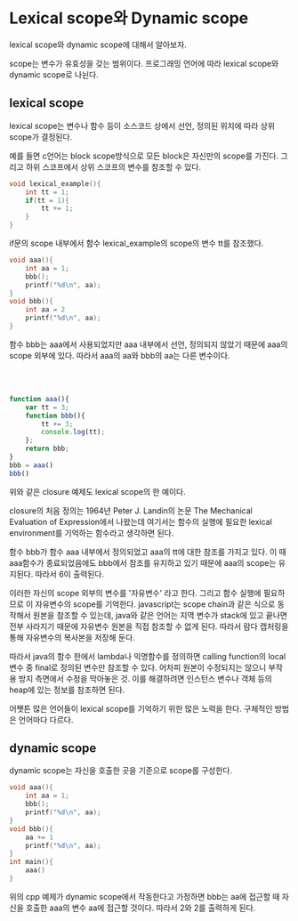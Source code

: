 # Lexical scope와 Dynamic scope

lexical scope와 dynamic scope에 대해서 알아보자.

scope는 변수가 유효성을 갖는 범위이다. 프로그래밍 언어에 따라 lexical scope와 dynamic scope로 나뉜다.
## lexical scope
lexical scope는 변수나 함수 등이 소스코드 상에서 선언, 정의된 위치에 따라 상위 scope가 결정된다.

예를 들면 c언어는 block scope방식으로 모든 block은 자신만의 scope를 가진다. 그리고 하위 스코프에서 상위 스코프의 변수를 참조할 수 있다.
```cpp
void lexical_example(){
    int tt = 1;
    if(tt = 1){
        tt += 1;
    }
}
```
if문의 scope 내부에서 함수 lexical_example의 scope의 변수 tt를 참조했다.
```cpp
void aaa(){
    int aa = 1;
    bbb();
    printf("%d\n", aa);
}
void bbb(){
    int aa = 2
    printf("%d\n", aa);
}
```
함수 bbb는 aaa에서 사용되었지만 aaa 내부에서 선언, 정의되지 않았기 때문에 aaa의 scope 외부에 있다.
따라서 aaa의 aa와 bbb의 aa는 다른 변수이다.

<br></br>

```javascript
function aaa(){
	var tt = 3;
	function bbb(){
	    tt += 3;
		console.log(tt);
	};
	return bbb;
}
bbb = aaa()
bbb()
```
위와 같은 closure 예제도 lexical scope의 한 예이다.

closure의 처음 정의는 1964년 Peter J. Landin의 논문 The Mechanical Evaluation of Expression에서 나왔는데
여기서는 함수의 실행에 필요한 lexical environment를 기억하는 함수라고 생각하면 된다.

함수 bbb가 함수 aaa 내부에서 정의되었고 aaa의 tt에 대한 참조를 가지고 있다.
이 때 aaa함수가 종료되었음에도 bbb에서 참조를 유지하고 있기 때문에 aaa의 scope는 유지된다.
따라서 6이 출력된다.

이러한 자신의 scope 외부의 변수를 '자유변수' 라고 한다. 그리고 함수 실행에 필요하므로 이 자유변수의 scope를 기억한다. 
javascript는 scope chain과 같은 식으로 동작해서 원본을 참조할 수 있는데,
java와 같은 언어는 지역 변수가 stack에 있고 끝나면 전부 사라지기 때문에 자유변수 원본을 직접 참조할 수 없게 된다.
따라서 람다 캡처링을 통해 자유변수의 복사본을 저장해 둔다.
 
따라서 java의 함수 한에서 lambda나 익명함수를 정의하면 calling function의 local 변수 중 final로 정의된 변수만 참조할 수 있다.
어차피 원본이 수정되지는 않으니 부작용 방지 측면에서 수정을 막아놓은 것.
이를 해결하려면 인스턴스 변수나 객체 등의 heap에 있는 정보를 참조하면 된다.

어쨋튼 많은 언어들이 lexical scope를 기억하기 위한 많은 노력을 한다. 구체적인 방법은 언어마다 다르다.


## dynamic scope
dynamic scope는 자신을 호출한 곳을 기준으로 scope를 구성한다.

```cpp
void aaa(){
    int aa = 1;
    bbb();
    printf("%d\n", aa);
}
void bbb(){
    aa += 1
    printf("%d\n", aa);
}
int main(){
    aaa()
}
```
위의 cpp 예제가 dynamic scope에서 작동한다고 가정하면 bbb는 aa에 접근할 때 자신을 호출한 aaa의 변수 aa에 접근할 것이다.
따라서 2와 2를 출력하게 된다.
